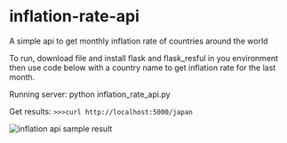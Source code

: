 # inflation-rate-api
A simple api to get monthly inflation rate of countries around the world

To run, download file and install flask and flask_resful in you environment then use code below with a country name to get inflation rate for the last month.

Running server:
python inflation_rate_api.py

Get results:
`>>>curl http://localhost:5000/japan`

![inflation api sample result](https://user-images.githubusercontent.com/47047812/189520716-fac562de-684a-4c0c-adef-43062874c38c.jpg)
